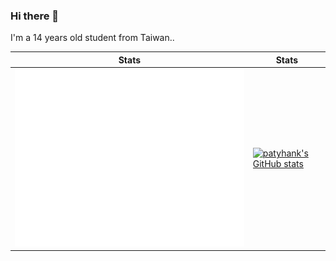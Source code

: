 ### Hi there 👋

I'm a 14 years old student from Taiwan..

| Stats | Stats |
| -------- | -------- |
| ![Metrics](https://github.com/patyhank/patyhank/blob/main/github-metrics.svg) | [![patyhank's GitHub stats](https://github-readme-stats-git-masterrstaa-rickstaa.vercel.app/api?username=patyhank&theme=dracula)](https://github.com/patyhank/github-readme-stats) |

